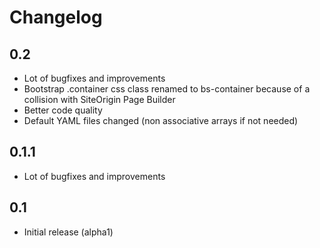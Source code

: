 # Changelog

## 0.2

- Lot of bugfixes and improvements
- Bootstrap .container css class renamed to bs-container because of a collision with SiteOrigin Page Builder
- Better code quality
- Default YAML files changed (non associative arrays if not needed)

## 0.1.1

- Lot of bugfixes and improvements

## 0.1

- Initial release (alpha1)